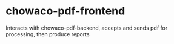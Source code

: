 # chowaco-pdf-frontend
Interacts with chowaco-pdf-backend, accepts and sends pdf for processing, then produce reports
